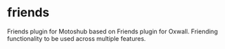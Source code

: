 # friends
Friends plugin for Motoshub based on Friends plugin for Oxwall. Friending functionality to be used across multiple features.
